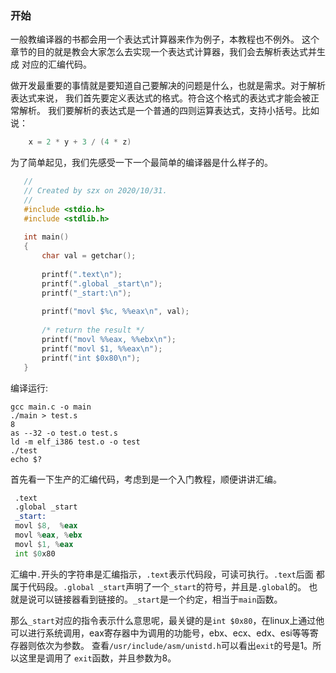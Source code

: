 ### 开始
一般教编译器的书都会用一个表达式计算器来作为例子，本教程也不例外。
这个章节的目的就是教会大家怎么去实现一个表达式计算器，我们会去解析表达式并生成
对应的汇编代码。

做开发最重要的事情就是要知道自己要解决的问题是什么，也就是需求。对于解析表达式来说，
我们首先要定义表达式的格式。符合这个格式的表达式才能会被正常解析。
我们要解析的表达式是一个普通的四则运算表达式，支持小括号。比如说：
```c
    x = 2 * y + 3 / (4 * z)
```

为了简单起见，我们先感受一下一个最简单的编译器是什么样子的。
```c
   //
   // Created by szx on 2020/10/31.
   //
   #include <stdio.h>
   #include <stdlib.h>
   
   int main()
   {
       char val = getchar();
   
       printf(".text\n");
       printf(".global _start\n");
       printf("_start:\n");
   
       printf("movl $%c, %%eax\n", val);
   
       /* return the result */
       printf("movl %%eax, %%ebx\n");
       printf("movl $1, %%eax\n");
       printf("int $0x80\n");
   } 
```
编译运行:
```commandline
gcc main.c -o main
./main > test.s
8
as --32 -o test.o test.s
ld -m elf_i386 test.o -o test
./test
echo $?
```
首先看一下生产的汇编代码，考虑到是一个入门教程，顺便讲讲汇编。
```asm
 .text
 .global _start
 _start:
 movl $8,  %eax
 movl %eax, %ebx
 movl $1, %eax
 int $0x80
```
汇编中`.`开头的字符串是汇编指示，`.text`表示代码段，可读可执行。`.text`后面
都属于代码段。`.global _start`声明了一个`_start`的符号，并且是`.global`的。
也就是说可以链接器看到链接的。`_start`是一个约定，相当于`main`函数。

那么`_start`对应的指令表示什么意思呢，最关键的是`int $0x80`，在linux上通过他
可以进行系统调用，eax寄存器中为调用的功能号，ebx、ecx、edx、esi等等寄存器则依次为参数。
查看`/usr/include/asm/unistd.h`可以看出`exit`的号是1。所以这里是调用了
`exit`函数，并且参数为8。